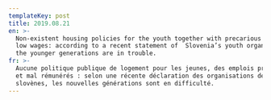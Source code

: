 ```yaml
---
templateKey: post
title: 2019.08.21
en: >-
  Non-existent housing policies for the youth together with precarious jobs and
  low wages: according to a recent statement of  Slovenia’s youth organizations,
  the younger generations are in trouble.
fr: >-
  Aucune politique publique de logement pour les jeunes, des emplois précaires
  et mal rémunérés : selon une récente déclaration des organisations de jeunesse
  slovènes, les nouvelles générations sont en difficulté.
---
```


